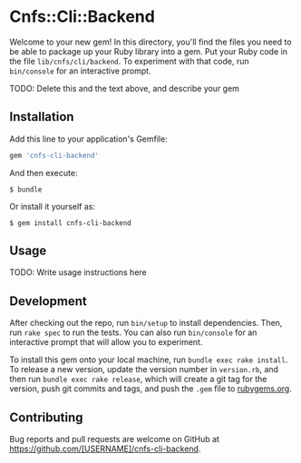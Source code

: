 # Cnfs::Cli::Backend

Welcome to your new gem! In this directory, you'll find the files you need to be able to package up your Ruby library into a gem. Put your Ruby code in the file `lib/cnfs/cli/backend`. To experiment with that code, run `bin/console` for an interactive prompt.

TODO: Delete this and the text above, and describe your gem

## Installation

Add this line to your application's Gemfile:

```ruby
gem 'cnfs-cli-backend'
```

And then execute:

    $ bundle

Or install it yourself as:

    $ gem install cnfs-cli-backend

## Usage

TODO: Write usage instructions here

## Development

After checking out the repo, run `bin/setup` to install dependencies. Then, run `rake spec` to run the tests. You can also run `bin/console` for an interactive prompt that will allow you to experiment.

To install this gem onto your local machine, run `bundle exec rake install`. To release a new version, update the version number in `version.rb`, and then run `bundle exec rake release`, which will create a git tag for the version, push git commits and tags, and push the `.gem` file to [rubygems.org](https://rubygems.org).

## Contributing

Bug reports and pull requests are welcome on GitHub at https://github.com/[USERNAME]/cnfs-cli-backend.
